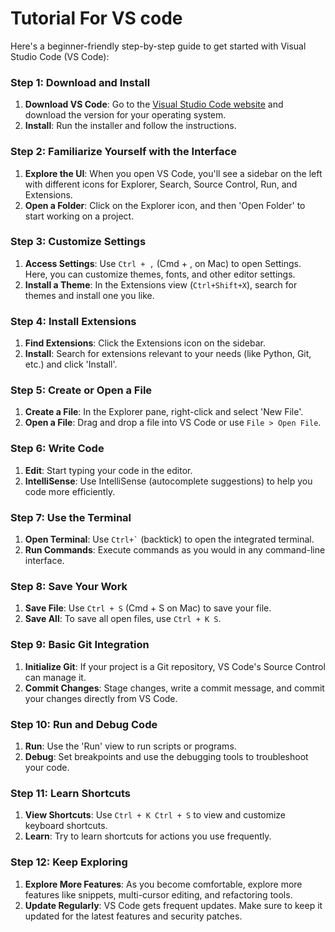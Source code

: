 # Tutorial For VS code 
Here's a beginner-friendly step-by-step guide to get started with Visual Studio Code (VS Code):

### Step 1: Download and Install
1. **Download VS Code**: Go to the [Visual Studio Code website](https://code.visualstudio.com/) and download the version for your operating system.
2. **Install**: Run the installer and follow the instructions.

### Step 2: Familiarize Yourself with the Interface
1. **Explore the UI**: When you open VS Code, you'll see a sidebar on the left with different icons for Explorer, Search, Source Control, Run, and Extensions.
2. **Open a Folder**: Click on the Explorer icon, and then 'Open Folder' to start working on a project.

### Step 3: Customize Settings
1. **Access Settings**: Use `Ctrl + ,` (Cmd + , on Mac) to open Settings. Here, you can customize themes, fonts, and other editor settings.
2. **Install a Theme**: In the Extensions view (`Ctrl+Shift+X`), search for themes and install one you like.

### Step 4: Install Extensions
1. **Find Extensions**: Click the Extensions icon on the sidebar.
2. **Install**: Search for extensions relevant to your needs (like Python, Git, etc.) and click 'Install'.

### Step 5: Create or Open a File
1. **Create a File**: In the Explorer pane, right-click and select 'New File'.
2. **Open a File**: Drag and drop a file into VS Code or use `File > Open File`.

### Step 6: Write Code
1. **Edit**: Start typing your code in the editor.
2. **IntelliSense**: Use IntelliSense (autocomplete suggestions) to help you code more efficiently.

### Step 7: Use the Terminal
1. **Open Terminal**: Use `` Ctrl+` `` (backtick) to open the integrated terminal.
2. **Run Commands**: Execute commands as you would in any command-line interface.

### Step 8: Save Your Work
1. **Save File**: Use `Ctrl + S` (Cmd + S on Mac) to save your file.
2. **Save All**: To save all open files, use `Ctrl + K S`.

### Step 9: Basic Git Integration
1. **Initialize Git**: If your project is a Git repository, VS Code's Source Control can manage it.
2. **Commit Changes**: Stage changes, write a commit message, and commit your changes directly from VS Code.

### Step 10: Run and Debug Code
1. **Run**: Use the 'Run' view to run scripts or programs.
2. **Debug**: Set breakpoints and use the debugging tools to troubleshoot your code.

### Step 11: Learn Shortcuts
1. **View Shortcuts**: Use `Ctrl + K Ctrl + S` to view and customize keyboard shortcuts.
2. **Learn**: Try to learn shortcuts for actions you use frequently.

### Step 12: Keep Exploring
1. **Explore More Features**: As you become comfortable, explore more features like snippets, multi-cursor editing, and refactoring tools.
2. **Update Regularly**: VS Code gets frequent updates. Make sure to keep it updated for the latest features and security patches.
